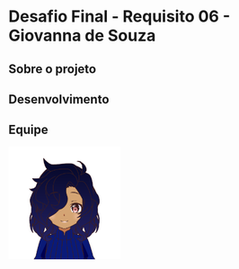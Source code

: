 # Desafio Final - Requisito 06 - Giovanna de Souza

## Sobre o projeto

## Desenvolvimento

## Equipe

<img src="https://github.com/Wave-7-Grupo-6/Desafio-Final/blob/discount-coupon/src/main/resources/images/gi.png" alt="Imagem Gi" width="200"/>

